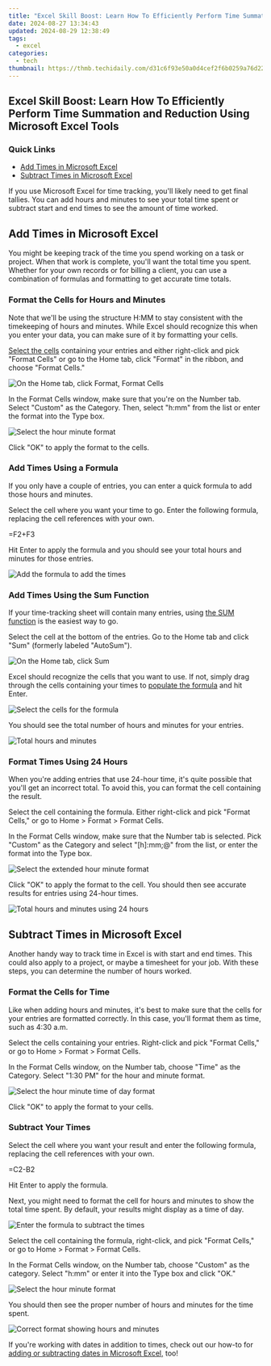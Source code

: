 ```yaml
---
title: "Excel Skill Boost: Learn How To Efficiently Perform Time Summation and Reduction Using Microsoft Excel Tools"
date: 2024-08-27 13:34:43
updated: 2024-08-29 12:38:49
tags:
  - excel
categories:
  - tech
thumbnail: https://thmb.techidaily.com/d31c6f93e50a0d4cef2f6b0259a76d22bb0769d4863c158949ea074f5d08572b.jpg
---
```


## Excel Skill Boost: Learn How To Efficiently Perform Time Summation and Reduction Using Microsoft Excel Tools

### Quick Links

* [Add Times in Microsoft Excel](https://on-screen-recording.techidaily.com/new-2024-approved-high-end-audio-gear-the-top-9-mic-recorders-online-in-23/)
* [Subtract Times in Microsoft Excel](https://fake-location.techidaily.com/best-10-mock-location-apps-worth-trying-on-tecno-pova-5-pro-drfone-by-drfone-virtual-android/)

 If you use Microsoft Excel for time tracking, you'll likely need to get final tallies. You can add hours and minutes to see your total time spent or subtract start and end times to see the amount of time worked.

##  Add Times in Microsoft Excel

 You might be keeping track of the time you spend working on a task or project. When that work is complete, you'll want the total time you spent. Whether for your own records or for billing a client, you can use a combination of formulas and formatting to get accurate time totals.

###  Format the Cells for Hours and Minutes

 Note that we'll be using the structure H:MM to stay consistent with the timekeeping of hours and minutes. While Excel should recognize this when you enter your data, you can make sure of it by formatting your cells.

[Select the cells](https://buynow-tips.techidaily.com/exploring-a-ravaged-world-on-motorcycle-in-days-gone-our-comprehhavis-review/) containing your entries and either right-click and pick "Format Cells" or go to the Home tab, click "Format" in the ribbon, and choose "Format Cells."

![On the Home tab, click Format, Format Cells](https://static1.howtogeekimages.com/wordpress/wp-content/uploads/2021/07/HomeFormatFormatCellsTimes-Excel.png) 

 In the Format Cells window, make sure that you're on the Number tab. Select "Custom" as the Category. Then, select "h:mm" from the list or enter the format into the Type box.

![Select the hour minute format](https://static1.howtogeekimages.com/wordpress/wp-content/uploads/2021/07/FormatNumberCustomHourMinute-Excel.png) 

 Click "OK" to apply the format to the cells.

###  Add Times Using a Formula

 If you only have a couple of entries, you can enter a quick formula to add those hours and minutes.

 Select the cell where you want your time to go. Enter the following formula, replacing the cell references with your own.

=F2+F3

 Hit Enter to apply the formula and you should see your total hours and minutes for those entries.

![Add the formula to add the times](https://static1.howtogeekimages.com/wordpress/wp-content/uploads/2021/07/AddTimeHoursMinutes-Excel.png) 

###  Add Times Using the Sum Function

 If your time-tracking sheet will contain many entries, using [the SUM function](https://instagram-videos.techidaily.com/updated-steps-to-instagram-verification-and-fan-growth-in-under-150-characters/) is the easiest way to go.

 Select the cell at the bottom of the entries. Go to the Home tab and click "Sum" (formerly labeled "AutoSum").

![On the Home tab, click Sum](https://static1.howtogeekimages.com/wordpress/wp-content/uploads/2021/07/AddTimeClickSum-Excel.png) 

 Excel should recognize the cells that you want to use. If not, simply drag through the cells containing your times to [populate the formula](https://win-solutions.techidaily.com/solving-the-d3d-initialization-error-fixing-errgfxd3dinit-on-gta-v/) and hit Enter.

![Select the cells for the formula](https://static1.howtogeekimages.com/wordpress/wp-content/uploads/2021/07/AddTimeSumCells-Excel.png) 

 You should see the total number of hours and minutes for your entries.

![Total hours and minutes](https://static1.howtogeekimages.com/wordpress/wp-content/uploads/2021/07/TotalTimeHoursMinutes-Excel.png) 

###  Format Times Using 24 Hours

 When you're adding entries that use 24-hour time, it's quite possible that you'll get an incorrect total. To avoid this, you can format the cell containing the result.

 Select the cell containing the formula. Either right-click and pick "Format Cells," or go to Home > Format > Format Cells.

 In the Format Cells window, make sure that the Number tab is selected. Pick "Custom" as the Category and select "\[h\]:mm;@" from the list, or enter the format into the Type box.

![Select the extended hour minute format](https://static1.howtogeekimages.com/wordpress/wp-content/uploads/2021/07/FormatNumberCustomExtendedHoursMinutes-Excel.png) 

 Click "OK" to apply the format to the cell. You should then see accurate results for entries using 24-hour times.

![Total hours and minutes using 24 hours](https://static1.howtogeekimages.com/wordpress/wp-content/uploads/2021/07/TotalTimeHoursMinutesUsing24-Excel.png) 

##  Subtract Times in Microsoft Excel

 Another handy way to track time in Excel is with start and end times. This could also apply to a project, or maybe a timesheet for your job. With these steps, you can determine the number of hours worked.

###  Format the Cells for Time

 Like when adding hours and minutes, it's best to make sure that the cells for your entries are formatted correctly. In this case, you'll format them as time, such as 4:30 a.m.

 Select the cells containing your entries. Right-click and pick "Format Cells," or go to Home > Format > Format Cells.

 In the Format Cells window, on the Number tab, choose "Time" as the Category. Select "1:30 PM" for the hour and minute format.

![Select the hour minute time of day format](https://static1.howtogeekimages.com/wordpress/wp-content/uploads/2021/07/FormatNumberTimeHourMinute-Excel.png) 

 Click "OK" to apply the format to your cells.

###  Subtract Your Times

 Select the cell where you want your result and enter the following formula, replacing the cell references with your own.

=C2-B2

 Hit Enter to apply the formula.

 Next, you might need to format the cell for hours and minutes to show the total time spent. By default, your results might display as a time of day.

![Enter the formula to subtract the times](https://static1.howtogeekimages.com/wordpress/wp-content/uploads/2021/07/SubtractTimeStartEnd-Excel.png) 

 Select the cell containing the formula, right-click, and pick "Format Cells," or go to Home > Format > Format Cells.

 In the Format Cells window, on the Number tab, choose "Custom" as the category. Select "h:mm" or enter it into the Type box and click "OK."

![Select the hour minute format](https://static1.howtogeekimages.com/wordpress/wp-content/uploads/2021/07/FormatNumberCustomHourMinute-Excel.png) 

 You should then see the proper number of hours and minutes for the time spent.

![Correct format showing hours and minutes](https://static1.howtogeekimages.com/wordpress/wp-content/uploads/2021/07/SubtractTimeStartEndCorrect-Excel.png) 

 If you're working with dates in addition to times, check out our how-to for [adding or subtracting dates in Microsoft Excel,](https://change-location.techidaily.com/guide-how-to-unbrick-a-bricked-vivo-s17-pro-phone-drfone-by-drfone-fix-android-problems-fix-android-problems/) too!

<ins class="adsbygoogle"
     style="display:block"
     data-ad-format="autorelaxed"
     data-ad-client="ca-pub-7571918770474297"
     data-ad-slot="1223367746"></ins>



<ins class="adsbygoogle"
     style="display:block"
     data-ad-client="ca-pub-7571918770474297"
     data-ad-slot="8358498916"
     data-ad-format="auto"
     data-full-width-responsive="true"></ins>
